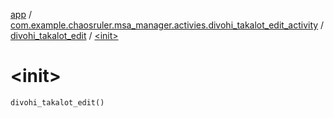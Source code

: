 [app](../../index.md) / [com.example.chaosruler.msa_manager.activies.divohi_takalot_edit_activity](../index.md) / [divohi_takalot_edit](index.md) / [&lt;init&gt;](.)

# &lt;init&gt;

`divohi_takalot_edit()`